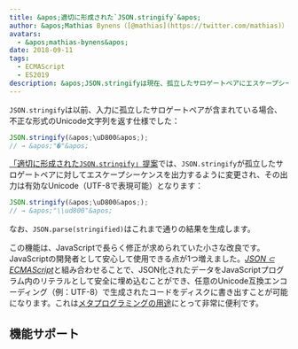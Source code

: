 ```yaml
---
title: &apos;適切に形成された`JSON.stringify`&apos;
author: &apos;Mathias Bynens（[@mathias](https://twitter.com/mathias)）&apos;
avatars:
  - &apos;mathias-bynens&apos;
date: 2018-09-11
tags:
  - ECMAScript
  - ES2019
description: &apos;JSON.stringifyは現在、孤立したサロゲートペアにエスケープシーケンスを出力するため、その出力は有効なUnicode（UTF-8で表現可能）となっている。&apos;
---
```

`JSON.stringify`は以前、入力に孤立したサロゲートペアが含まれている場合、不正な形式のUnicode文字列を返す仕様でした：

```js
JSON.stringify(&apos;\uD800&apos;);
// → &apos;"�"&apos;
```

[「適切に形成された`JSON.stringify`」提案](https://github.com/tc39/proposal-well-formed-stringify)では、`JSON.stringify`が孤立したサロゲートペアに対してエスケープシーケンスを出力するように変更され、その出力は有効なUnicode（UTF-8で表現可能）となります：

<!--truncate-->
```js
JSON.stringify(&apos;\uD800&apos;);
// → &apos;"\\ud800"&apos;
```

なお、`JSON.parse(stringified)`はこれまで通りの結果を生成します。

この機能は、JavaScriptで長らく修正が求められていた小さな改良です。JavaScriptの開発者として安心して使用できる点が1つ増えました。[_JSON ⊂ ECMAScript_](/features/subsume-json)と組み合わせることで、JSON化されたデータをJavaScriptプログラム内のリテラルとして安全に埋め込むことができ、任意のUnicode互換エンコーディング（例：UTF-8）で生成されたコードをディスクに書き出すことが可能になります。これは[メタプログラミングの用途](/features/subsume-json#embedding-json)にとって非常に便利です。

## 機能サポート

<feature-support chrome="72 /blog/v8-release-72#well-formed-json.stringify"
                 firefox="64"
                 safari="12.1"
                 nodejs="12 https://twitter.com/mathias/status/1120700101637353473"
                 babel="yes https://github.com/zloirock/core-js#ecmascript-json"></feature-support>
